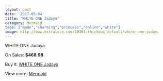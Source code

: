 ```yaml
---
layout: post
date: '2017-05-04'
title: "WHITE ONE Jadaya"
category: Mermaid
tags: ["made","charming","princess","online","white"]
image: http://www.extralace.com/10301-thickbox_default/white-one-jadaya.jpg
---
```

WHITE ONE Jadaya

On Sales: **$468.98**
<a href="https://www.extralace.com/mermaid/4859-white-one-jadaya.html"><amp-img layout="responsive" width="600" height="600" src="//www.extralace.com/10301-thickbox_default/white-one-jadaya.jpg" alt="WHITE ONE Jadaya 0" /></a>

Buy it: [WHITE ONE Jadaya](https://www.extralace.com/mermaid/4859-white-one-jadaya.html "WHITE ONE Jadaya")

View more: [Mermaid](https://www.extralace.com/5-mermaid "Mermaid")